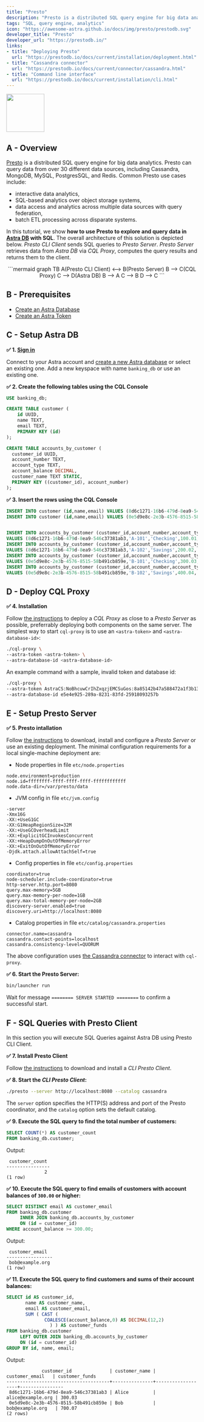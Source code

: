 ```yaml
---
title: "Presto"
description: "Presto is a distributed SQL query engine for big data analytics. Presto can query data from over 30 different data sources, including Cassandra and Astra DB."
tags: "SQL, query engine, analytics"
icon: "https://awesome-astra.github.io/docs/img/presto/prestodb.svg"
developer_title: "Presto"
developer_url: "https://prestodb.io/"
links:
- title: "Deploying Presto"
  url: "https://prestodb.io/docs/current/installation/deployment.html"
- title: "Cassandra connector"
  url: "https://prestodb.io/docs/current/connector/cassandra.html"
- title: "Command line interface"
  url: "https://prestodb.io/docs/current/installation/cli.html"
---
```


<img src="../../../../img/presto/logo-presto.png" height="100px" />

## A - Overview

[Presto](https://prestodb.io) is a distributed SQL query engine for big data analytics. Presto can query data from over 30 different data sources, including Cassandra, MongoDB, MySQL, PostgresSQL, and Redis. Common Presto use cases include:

- interactive data analytics,
- SQL-based analytics over object storage systems,
- data access and analytics across multiple data sources with query federation,
- batch ETL processing across disparate systems.

In this tutorial, we show **how to use Presto to explore and query data in [Astra DB](http://astra.datastax.com) with SQL**.
The overall architecture of this solution is depicted below. _Presto CLI Client_ sends SQL queries to _Presto Server_. _Presto Server_ retrieves data from _Astra DB_ via _CQL Proxy_, computes the query results and returns them to the client.

<center>
```mermaid
graph TB
    A(Presto CLI Client) <--> B(Presto Server)
    B --> C(CQL Proxy)
    C --> D(Astra DB)
    B --> A
    C --> B
    D --> C
```
</center>

## B - Prerequisites

- [Create an Astra Database](/docs/pages/astra/create-instance/)
- [Create an Astra Token](/docs/pages/astra/create-token/)

## C - Setup Astra DB

**✅ 1. [Sign in](https://astra.datastax.com/)**

Connect to your Astra account and [create a new Astra database](/docs/pages/astra/create-instance/) or select an existing one. Add a new keyspace with name `banking_db` or use an existing one.

**✅ 2. Create the following tables using the CQL Console**

```sql
USE banking_db;
```

```sql
CREATE TABLE customer (
    id UUID,
    name TEXT,
    email TEXT,
    PRIMARY KEY (id)
);

CREATE TABLE accounts_by_customer (
  customer_id UUID,
  account_number TEXT,
  account_type TEXT,
  account_balance DECIMAL,
  customer_name TEXT STATIC,
  PRIMARY KEY ((customer_id), account_number)
);
```

**✅ 3. Insert the rows using the CQL Console**

```sql
INSERT INTO customer (id,name,email) VALUES (8d6c1271-16b6-479d-8ea9-546c37381ab3,'Alice','alice@example.org');
INSERT INTO customer (id,name,email) VALUES (0e5d9e8c-2e3b-4576-8515-58b491cb859e,'Bob','bob@example.org');


INSERT INTO accounts_by_customer (customer_id,account_number,account_type,account_balance,customer_name)
VALUES (8d6c1271-16b6-479d-8ea9-546c37381ab3,'A-101','Checking',100.01,'Alice');
INSERT INTO accounts_by_customer (customer_id,account_number,account_type,account_balance,customer_name)
VALUES (8d6c1271-16b6-479d-8ea9-546c37381ab3,'A-102','Savings',200.02,'Alice');
INSERT INTO accounts_by_customer (customer_id,account_number,account_type,account_balance,customer_name)
VALUES (0e5d9e8c-2e3b-4576-8515-58b491cb859e,'B-101','Checking',300.03,'Bob');
INSERT INTO accounts_by_customer (customer_id,account_number,account_type,account_balance,customer_name)
VALUES (0e5d9e8c-2e3b-4576-8515-58b491cb859e,'B-102','Savings',400.04,'Bob');
```

## D - Deploy CQL Proxy

**✅ 4. Installation**

Follow [the instructions](https://github.com/datastax/cql-proxy) to deploy a _CQL Proxy_ as close to a _Presto Server_ as possible, preferrably deploying both components on the same server. The simplest way to start `cql-proxy` is to use an `<astra-token>` and `<astra-database-id>`:

```bash
./cql-proxy \
--astra-token <astra-token> \
--astra-database-id <astra-database-id>
```

An example command with a sample, invalid token and database id:

```bash
./cql-proxy \
--astra-token AstraCS:NoBhcuwCrIhZxqzjEMCSuGos:8a85142b47a588472a1f3b1314e2141f098785895411dee9db11f2a7ade457ce \
--astra-database-id e5e4e925-289a-8231-83fd-25918093257b
```

## E - Setup Presto Server

**✅ 5. Presto intallation**

Follow [the instructions](https://prestodb.io/docs/current/installation/deployment.html) to download, install and configure a _Presto Server_ or use an existing deployment. The minimal configuration requirements for a local single-machine deployment are:

- Node properties in file `etc/node.properties`

```
node.environment=production
node.id=ffffffff-ffff-ffff-ffff-ffffffffffff
node.data-dir=/var/presto/data
```

- JVM config in file `etc/jvm.config`

```
-server
-Xmx16G
-XX:+UseG1GC
-XX:G1HeapRegionSize=32M
-XX:+UseGCOverheadLimit
-XX:+ExplicitGCInvokesConcurrent
-XX:+HeapDumpOnOutOfMemoryError
-XX:+ExitOnOutOfMemoryError
-Djdk.attach.allowAttachSelf=true
```

- Config properties in file `etc/config.properties`

```
coordinator=true
node-scheduler.include-coordinator=true
http-server.http.port=8080
query.max-memory=5GB
query.max-memory-per-node=1GB
query.max-total-memory-per-node=2GB
discovery-server.enabled=true
discovery.uri=http://localhost:8080
```

- Catalog properties in file `etc/catalog/cassandra.properties`

```
connector.name=cassandra
cassandra.contact-points=localhost
cassandra.consistency-level=QUORUM
```

The above configuration uses [the Cassandra connector](https://prestodb.io/docs/current/connector/cassandra.html) to interact with `cql-proxy`.

**✅ 6. Start the Presto Server:**

```bash
bin/launcher run
```

Wait for message `======== SERVER STARTED ========` to confirm a successful start.

## F - SQL Queries with Presto Client

In this section you will execute SQL Queries against Astra DB using Presto CLI Client.

**✅ 7. Install Presto Client**

Follow [the instructions](https://prestodb.io/docs/current/installation/cli.html) to download and install a _CLI Presto Client_.

**✅ 8. Start the _CLI Presto Client_:**

```bash
./presto --server http://localhost:8080 --catalog cassandra
```

The `server` option specifies the HTTP(S) address and port of the Presto coordinator, and the `catalog` option sets the default catalog.

**✅ 9. Execute the SQL query to find the total number of customers:**

```SQL
SELECT COUNT(*) AS customer_count
FROM banking_db.customer;
```

Output:

```
 customer_count
----------------
              2
(1 row)
```

**✅ 10. Execute the SQL query to find emails of customers with account balances of `300.00` or higher:**

```SQL
SELECT DISTINCT email AS customer_email
FROM banking_db.customer
     INNER JOIN banking_db.accounts_by_customer
     ON (id = customer_id)
WHERE account_balance >= 300.00;
```

Output:

```
 customer_email
-----------------
 bob@example.org
(1 row)
```

**✅ 11. Execute the SQL query to find customers and sums of their account balances:**

```SQL
SELECT id AS customer_id,
       name AS customer_name,
       email AS customer_email,
       SUM ( CAST (
              COALESCE(account_balance,0) AS DECIMAL(12,2)
                ) ) AS customer_funds
FROM banking_db.customer
     LEFT OUTER JOIN banking_db.accounts_by_customer
     ON (id = customer_id)
GROUP BY id, name, email;
```

Output:

```
             customer_id              | customer_name |  customer_email   | customer_funds
--------------------------------------+---------------+-------------------+----------------
 8d6c1271-16b6-479d-8ea9-546c37381ab3 | Alice         | alice@example.org | 300.03
 0e5d9e8c-2e3b-4576-8515-58b491cb859e | Bob           | bob@example.org   | 700.07
(2 rows)
```
